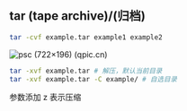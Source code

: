 ## tar (tape archive)/(归档)

```bash
tar -cvf example.tar example1 example2
```

![psc (722×196) (qpic.cn)](https://gitee.com/mygiteecx/img/raw/master/img//20210709201817.png)

```bash
tar -xvf example.tar # 解压，默认当前目录
tar -xvf example.tar -C example/ # 自选目录
```

参数添加 z 表示压缩

##

